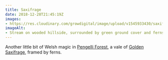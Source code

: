 ```yaml
---
title: Saxifrage
date: 2018-12-28T21:45:19Z
images: 
- https://res.cloudinary.com/growdigital/image/upload/v1545933430/saxifrage-178522F1.jpg
imageAlt: 
- Stream on wooded hillside, surrounded by green ground cover and ferns
---
```


Another little bit of Welsh magic in [Pengelli Forest](https://www.welshwildlife.org/nature-reserve/pengelli-forest/), a vale of [Golden Saxifrage](https://pfaf.org/user/plant.aspx?latinname=Chrysosplenium+oppositifolium), framed by ferns.
